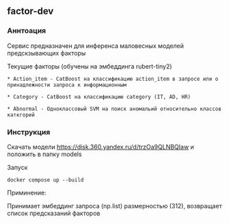 ## factor-dev

### Аннтоация
Сервис предназначен для инференса маловесных моделей предскзывающих факторы

Текущие факторы (обучены на эмбеддинга rubert-tiny2)

    * Action_item - CatBoost на классификацию action_item в запросе или о принадлежности запроса к информационным

    * Category - CatBoost на классификацию category (IT, AD, HR)

    * Abnormal - Одноклассовый SVM на поиск аномальий относительно классов каткгорий

### Инструкция
Скачать модели
https://disk.360.yandex.ru/d/trzOa9QLNBQIaw
и положить в папку models

Запуск
```
docker compose up --build
```

Приминение:

Принимает эмбеддинг запроса (np.list) размерностью (312), возвращает список предсказаний факторов